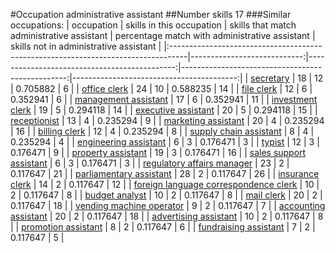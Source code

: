 #Occupation administrative assistant
##Number skills 17
###Similar occupations:
| occupation                                                                        |   skills in this occupation |   skills that match administrative assistant |   percentage match with administrative assistant |   skills not in administrative assistant |
|:----------------------------------------------------------------------------------|----------------------------:|---------------------------------------------:|-------------------------------------------------:|-----------------------------------------:|
| [secretary](secretary.md)                                                         |                          18 |                                           12 |                                         0.705882 |                                        6 |
| [office clerk](office_clerk.md)                                                   |                          24 |                                           10 |                                         0.588235 |                                       14 |
| [file clerk](file_clerk.md)                                                       |                          12 |                                            6 |                                         0.352941 |                                        6 |
| [management assistant](management_assistant.md)                                   |                          17 |                                            6 |                                         0.352941 |                                       11 |
| [investment clerk](investment_clerk.md)                                           |                          19 |                                            5 |                                         0.294118 |                                       14 |
| [executive assistant](executive_assistant.md)                                     |                          20 |                                            5 |                                         0.294118 |                                       15 |
| [receptionist](receptionist.md)                                                   |                          13 |                                            4 |                                         0.235294 |                                        9 |
| [marketing assistant](marketing_assistant.md)                                     |                          20 |                                            4 |                                         0.235294 |                                       16 |
| [billing clerk](billing_clerk.md)                                                 |                          12 |                                            4 |                                         0.235294 |                                        8 |
| [supply chain assistant](supply_chain_assistant.md)                               |                           8 |                                            4 |                                         0.235294 |                                        4 |
| [engineering assistant](engineering_assistant.md)                                 |                           6 |                                            3 |                                         0.176471 |                                        3 |
| [typist](typist.md)                                                               |                          12 |                                            3 |                                         0.176471 |                                        9 |
| [property assistant](property_assistant.md)                                       |                          19 |                                            3 |                                         0.176471 |                                       16 |
| [sales support assistant](sales_support_assistant.md)                             |                           6 |                                            3 |                                         0.176471 |                                        3 |
| [regulatory affairs manager](regulatory_affairs_manager.md)                       |                          23 |                                            2 |                                         0.117647 |                                       21 |
| [parliamentary assistant](parliamentary_assistant.md)                             |                          28 |                                            2 |                                         0.117647 |                                       26 |
| [insurance clerk](insurance_clerk.md)                                             |                          14 |                                            2 |                                         0.117647 |                                       12 |
| [foreign language correspondence clerk](foreign_language_correspondence_clerk.md) |                          10 |                                            2 |                                         0.117647 |                                        8 |
| [budget analyst](budget_analyst.md)                                               |                          10 |                                            2 |                                         0.117647 |                                        8 |
| [mail clerk](mail_clerk.md)                                                       |                          20 |                                            2 |                                         0.117647 |                                       18 |
| [vending machine operator](vending_machine_operator.md)                           |                           9 |                                            2 |                                         0.117647 |                                        7 |
| [accounting assistant](accounting_assistant.md)                                   |                          20 |                                            2 |                                         0.117647 |                                       18 |
| [advertising assistant](advertising_assistant.md)                                 |                          10 |                                            2 |                                         0.117647 |                                        8 |
| [promotion assistant](promotion_assistant.md)                                     |                           8 |                                            2 |                                         0.117647 |                                        6 |
| [fundraising assistant](fundraising_assistant.md)                                 |                           7 |                                            2 |                                         0.117647 |                                        5 |
